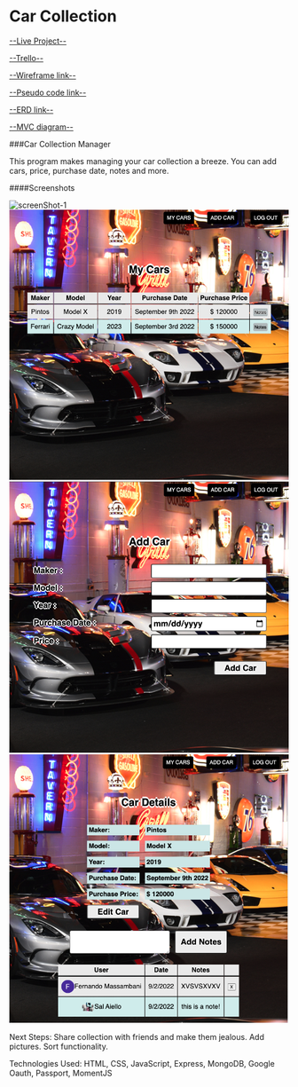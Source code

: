 # Car Collection


[--Live Project--](https://car-collection-fmassa.herokuapp.com/cars)


[--Trello--](https://trello.com/b/iuMHUXZi/car-collection)


[--Wireframe link--](https://whimsical.com/car-collection-6i1JQnio8Yit6Xn6WGwiEW)


[--Pseudo code link--](https://docs.google.com/document/d/14jQXDjDFld1DgO2ImPQASmOWfD3Av0Ktfu77SRd69ek/edit?usp=sharing)

[--ERD link--](https://lucid.app/lucidchart/f4a2ad80-3a7e-47e2-8360-e6a64feaa8b2/edit?page=0_0&invitationId=inv_cb3e06cd-374d-4600-9b16-a5fb9b7cb6c7#)


[--MVC diagram--](https://docs.google.com/spreadsheets/d/1Disb-pjlrts8C44w-pMgJk9fHMlBiUo4X2yj7ZirvHU/edit?usp=sharing)






###Car Collection Manager 

This program makes managing your car collection a breeze. You can add cars, price, purchase date, notes and more.



####Screenshots


![screenShot-1](https://i.imgur.com/ppaY0M6.png)
![screenShot-1](screenshots/screenShot-2.png)
![screenShot-1](screenshots/screenShot-3.png)
![screenShot-1](screenshots/screenShot-4.png)

 



Next Steps:
Share collection with friends and make them jealous.
Add pictures.
Sort functionality.


Technologies Used: HTML, CSS, JavaScript, Express, MongoDB, Google Oauth, Passport, MomentJS
